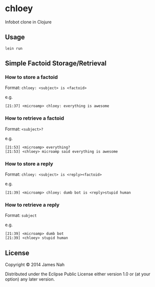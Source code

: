 # chloey

Infobot clone in Clojure

## Usage

``lein run``

## Simple Factoid Storage/Retrieval

### How to store a factoid

Format: ``chloey: <subject> is <factoid>``

e.g.

```
[21:37] <microamp> chloey: everything is awesome
```

### How to retrieve a factoid

Format: ``<subject>?``

e.g.
```
[21:53] <microamp> everything?
[21:53] <chloey> microamp said everything is awesome
```

### How to store a reply

Format: ``chloey: <subject> is <reply><factoid>``

e.g.

```
[21:39] <microamp> chloey: dumb bot is <reply>stupid human
```

### How to retrieve a reply

Format: ``subject``

e.g.
```
[21:39] <microamp> dumb bot
[21:39] <chloey> stupid human
```

## License

Copyright © 2014 James Nah

Distributed under the Eclipse Public License either version 1.0 or (at
your option) any later version.
